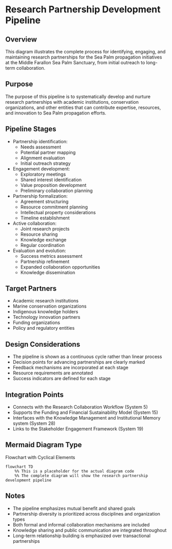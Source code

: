 # Research Partnership Development Pipeline

## Overview
This diagram illustrates the complete process for identifying, engaging, and maintaining research partnerships for the Sea Palm propagation initiatives at the Middle Farallon Sea Palm Sanctuary, from initial outreach to long-term collaboration.

## Purpose
The purpose of this pipeline is to systematically develop and nurture research partnerships with academic institutions, conservation organizations, and other entities that can contribute expertise, resources, and innovation to Sea Palm propagation efforts.

## Pipeline Stages
- Partnership identification:
  - Needs assessment
  - Potential partner mapping
  - Alignment evaluation
  - Initial outreach strategy
- Engagement development:
  - Exploratory meetings
  - Shared interest identification
  - Value proposition development
  - Preliminary collaboration planning
- Partnership formalization:
  - Agreement structuring
  - Resource commitment planning
  - Intellectual property considerations
  - Timeline establishment
- Active collaboration:
  - Joint research projects
  - Resource sharing
  - Knowledge exchange
  - Regular coordination
- Evaluation and evolution:
  - Success metrics assessment
  - Partnership refinement
  - Expanded collaboration opportunities
  - Knowledge dissemination

## Target Partners
- Academic research institutions
- Marine conservation organizations
- Indigenous knowledge holders
- Technology innovation partners
- Funding organizations
- Policy and regulatory entities

## Design Considerations
- The pipeline is shown as a continuous cycle rather than linear process
- Decision points for advancing partnerships are clearly marked
- Feedback mechanisms are incorporated at each stage
- Resource requirements are annotated
- Success indicators are defined for each stage

## Integration Points
- Connects with the Research Collaboration Workflow (System 5)
- Supports the Funding and Financial Sustainability Model (System 15)
- Interfaces with the Knowledge Management and Institutional Memory system (System 28)
- Links to the Stakeholder Engagement Framework (System 19)

## Mermaid Diagram Type
Flowchart with Cyclical Elements

```mermaid
flowchart TD
    %% This is a placeholder for the actual diagram code
    %% The complete diagram will show the research partnership development pipeline
```

## Notes
- The pipeline emphasizes mutual benefit and shared goals
- Partnership diversity is prioritized across disciplines and organization types
- Both formal and informal collaboration mechanisms are included
- Knowledge sharing and public communication are integrated throughout
- Long-term relationship building is emphasized over transactional partnerships

